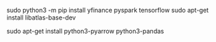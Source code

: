 sudo python3 -m pip install yfinance pyspark tensorflow
sudo apt-get install libatlas-base-dev

sudo apt-get install python3-pyarrow python3-pandas
